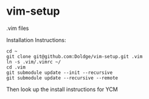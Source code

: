 # vim-setup
.vim files

Installation Instructions: 
```
cd ~
git clone git@github.com:Doldge/vim-setup.git .vim
ln -s .vim/.vimrc ~/
cd .vim
git submodule update --init --recursive
git submodule update --recursive --remote
```
Then look up the install instructions for YCM
